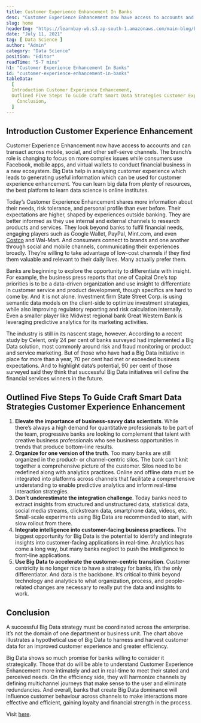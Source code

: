 ```yaml
---
title: Customer Experience Enhancement In Banks
desc: "Customer Experience Enhancement now have access to accounts and can transact across mobile, social, and other self-serve channels..."
slug: home
headerImg: "https://learnbay-wb.s3.ap-south-1.amazonaws.com/main-blog/blog/cus.jpg"
date: "July 11, 2021"
tag: [ Data Science ]
author: "Admin"
category: "Data Science"
position: "Editor"
readTime: "5-7 mins"
h1: "Customer Experience Enhancement In Banks"
id: "customer-experience-enhancement-in-banks"
tableData:
  [
  Introduction Customer Experience Enhancement,
  Outlined Five Steps To Guide Craft Smart Data Strategies Customer Experience Enhancement,
    Conclusion,
  ]
---
```


## Introduction Customer Experience Enhancement

Customer Experience Enhancement now have access to accounts and can transact across mobile, social, and other self-serve channels. The branch’s role is changing to focus on more complex issues while consumers use Facebook, mobile apps, and virtual wallets to conduct financial business in a new ecosystem. Big Data help in analysing customer experience which leads to generating useful information which can be used for customer experience enhancement. You can learn big data from plenty of resources, the best platform to learn data science is online institutes.

Today’s Customer Experience Enhancement shares more information about their needs, risk tolerance, and personal profile than ever before. Their expectations are higher, shaped by experiences outside banking. They are better informed as they use internal and external channels to research products and services. They look beyond banks to fulfil financial needs, engaging players such as Google Wallet, PayPal, Mint.com, and even[ Costco](https://www.costco.com/) and Wal-Mart. And consumers connect to brands and one another through social and mobile channels, communicating their experiences broadly. They’re willing to take advantage of low-cost channels if they find them valuable and relevant to their daily lives. Many actually prefer them.

Banks are beginning to explore the opportunity to differentiate with insight. For example, the business press reports that one of Capital One’s top priorities is to be a data-driven organization and use insight to differentiate in customer service and product development, though specifics are hard to come by. And it is not alone. Investment firm State Street Corp. is using semantic data models on the client-side to optimize investment strategies, while also improving regulatory reporting and risk calculation internally. Even a smaller player like Midwest regional bank Great Western Bank is leveraging predictive analytics for its marketing activities.

The industry is still in its nascent stage, however. According to a recent study by Celent, only 24 per cent of banks surveyed had implemented a Big Data solution, most commonly around risk and fraud monitoring or product and service marketing. But of those who have had a Big Data initiative in place for more than a year, 70 per cent had met or exceeded business expectations. And to highlight data’s potential, 90 per cent of those surveyed said they think that successful Big Data initiatives will define the financial services winners in the future.


## Outlined Five Steps To Guide Craft Smart Data Strategies Customer Experience Enhancement



1. **Elevate the importance of business-savvy data scientists**. While there’s always a high demand for quantitative professionals to be part of the team, progressive banks are looking to complement that talent with creative business professionals who see business opportunities in trends that produce bottom-line results.
2. **Organize for one version of the truth**. Too many banks are still organized in the product- or channel-centric silos. The bank can’t knit together a comprehensive picture of the customer. Silos need to be redefined along with analytics practices. Online and offline data must be integrated into platforms across channels that facilitate a comprehensive understanding to enable predictive analytics and inform real-time interaction strategies.
3. **Don’t underestimate the integration challenge**. Today banks need to extract insights from structured and unstructured data, statistical data, social media streams, clickstream data, smartphone data, videos, etc. Small-scale experiments using Big Data are recommended to start, with slow rollout from there.
4. **Integrate intelligence into customer-facing business practices**. The biggest opportunity for Big Data is the potential to identify and integrate insights into customer-facing applications in real-time. Analytics has come a long way, but many banks neglect to push the intelligence to front-line applications.
5. **Use Big Data to accelerate the customer-centric transition**. Customer centricity is no longer nice to have a strategy for banks, it’s the only differentiator. And data is the backbone. It’s critical to think beyond technology and analytics to what organization, process, and people-related changes are necessary to really put the data and insights to work.


## Conclusion

A successful Big Data strategy must be coordinated across the enterprise. It’s not the domain of one department or business unit. The chart above illustrates a hypothetical use of Big Data to harness and harvest customer data for an improved customer experience and greater efficiency.

Big Data shows so much promise for banks willing to consider it strategically. Those that do will be able to understand Customer Experience Enhancement more intimately and act in real-time to meet their stated and perceived needs. On the efficiency side, they will harmonize channels by defining multichannel journeys that make sense to the user and eliminate redundancies. And overall, banks that create Big Data dominance will influence customer behaviour across channels to make interactions more effective and efficient, gaining loyalty and financial strength in the process.

Visit <a href="https://www.learnbay.co/data-science-course-training-in-bangalore" target="_blank">here</a>.
